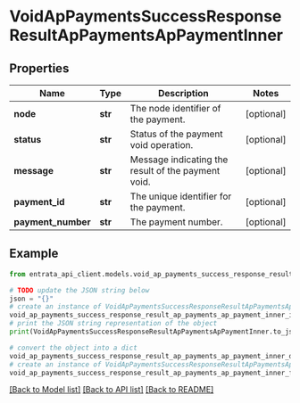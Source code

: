 # VoidApPaymentsSuccessResponseResultApPaymentsApPaymentInner


## Properties

Name | Type | Description | Notes
------------ | ------------- | ------------- | -------------
**node** | **str** | The node identifier of the payment. | [optional] 
**status** | **str** | Status of the payment void operation. | [optional] 
**message** | **str** | Message indicating the result of the payment void. | [optional] 
**payment_id** | **str** | The unique identifier for the payment. | [optional] 
**payment_number** | **str** | The payment number. | [optional] 

## Example

```python
from entrata_api_client.models.void_ap_payments_success_response_result_ap_payments_ap_payment_inner import VoidApPaymentsSuccessResponseResultApPaymentsApPaymentInner

# TODO update the JSON string below
json = "{}"
# create an instance of VoidApPaymentsSuccessResponseResultApPaymentsApPaymentInner from a JSON string
void_ap_payments_success_response_result_ap_payments_ap_payment_inner_instance = VoidApPaymentsSuccessResponseResultApPaymentsApPaymentInner.from_json(json)
# print the JSON string representation of the object
print(VoidApPaymentsSuccessResponseResultApPaymentsApPaymentInner.to_json())

# convert the object into a dict
void_ap_payments_success_response_result_ap_payments_ap_payment_inner_dict = void_ap_payments_success_response_result_ap_payments_ap_payment_inner_instance.to_dict()
# create an instance of VoidApPaymentsSuccessResponseResultApPaymentsApPaymentInner from a dict
void_ap_payments_success_response_result_ap_payments_ap_payment_inner_from_dict = VoidApPaymentsSuccessResponseResultApPaymentsApPaymentInner.from_dict(void_ap_payments_success_response_result_ap_payments_ap_payment_inner_dict)
```
[[Back to Model list]](../README.md#documentation-for-models) [[Back to API list]](../README.md#documentation-for-api-endpoints) [[Back to README]](../README.md)


